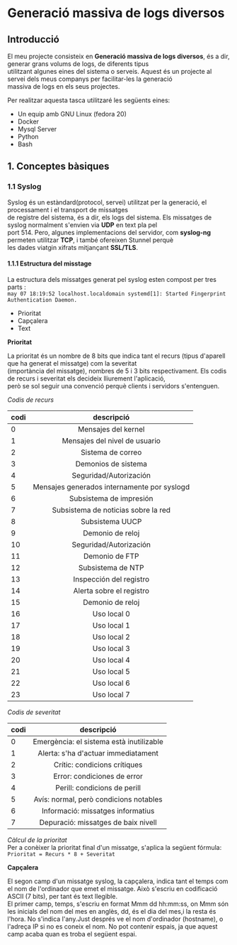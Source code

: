 # Generació massiva de logs diversos 

## Introducció 

El meu projecte consisteix en **Generació massiva de logs diversos**, és a dir, generar grans volums de logs, de diferents tipus  
utilitzant algunes eines del sistema o serveis. Aquest és un projecte al servei dels meus companys per facilitar-les la generació  
massiva de logs en els seus projectes.  

Per realitzar aquesta tasca utilitzaré les següents eines:  

* Un equip amb GNU Linux (fedora 20)
* Docker 
* Mysql Server
* Python  
* Bash

## 1. Conceptes bàsiques 

### 1.1 Syslog  

Syslog és un estàndard(protocol, servei) utilitzat per la generació, el processament i el transport de missatges  
de registre del sistema, és a dir, els logs del sistema. Els missatges de syslog normalment s'envien via **UDP** en text pla pel  
port 514. Pero, algunes implementacions del servidor, com **syslog-ng** permeten utilitzar **TCP**, i també ofereixen Stunnel perquè  
les dades viatgin xifrats mitjançant **SSL/TLS**.  

#### 1.1.1 Estructura del misstage   
La estructura dels missatges generat pel syslog esten compost per tres parts :  
`may 07 18:19:52 localhost.localdomain systemd[1]: Started Fingerprint Authentication Daemon.`  

* Prioritat
* Capçalera  
* Text  

**Prioritat**  

La prioritat és un nombre de 8 bits que indica tant el recurs (tipus d'aparell que ha generat el missatge) com la severitat  
(importància del missatge), nombres de 5 i 3 bits respectivament. Els codis de recurs i severitat els decideix lliurement l'aplicació,  
però se sol seguir una convenció perquè clients i servidors s'entenguen.  

*Codis de recurs*  

| codi  | descripció                         |  
|----|:-------------------------------------------:|  
| 0  | Mensajes del kernel                         | 
| 1  | Mensajes del nivel de usuario               |  
| 2  | Sistema de correo                           |  
| 3  | Demonios de sistema                         |  
| 4  | Seguridad/Autorización                      |  
| 5  | Mensajes generados internamente por syslogd |  
| 6  | Subsistema de impresión                     |  
| 7  | Subsistema de noticias sobre la red         |  
| 8  | Subsistema UUCP                             |  
| 9  | Demonio de reloj                            |  
| 10 | Seguridad/Autorización                      |  
| 11 | Demonio de FTP                              |  
| 12 | Subsistema de NTP                           |  
| 13 | Inspección del registro                     |  
| 14 | Alerta sobre el registro                    |  
| 15 | Demonio de reloj                            |  
| 16 | Uso local 0                                 |  
| 17 | Uso local 1                                 |  
| 18 | Uso local 2                                 |  
| 19 | Uso local 3                                 |  
| 20 | Uso local 4                                 |  
| 21 | Uso local 5                                 |  
| 22 | Uso local 6                                 |  
| 23 | Uso local 7                                 |  

*Codis de severitat* 

| codi | descripció                            |  
|---|:----------------------------------------:|  
| 0 | Emergència: el sistema està inutilizable |  
| 1 | Alerta: s'ha d'actuar immediatament      |  
| 2 | Crític: condicions crítiques             |  
| 3 | Error: condiciones de error              |  
| 4 | Perill: condicions de perill             |  
| 5 | Avís: normal, però condicions notables   |  
| 6 | Informació: missatges informatius        |  
| 7 | Depuració: missatges de baix nivell      |  

*Càlcul de la prioritat*  
Per a conèixer la prioritat final d'un missatge, s'aplica la següent fórmula:  
`Prioritat = Recurs * 8 + Severitat`  
 
**Capçalera**  

El segon camp d'un missatge syslog, la capçalera, indica tant el temps com el nom de l'ordinador que emet el missatge. Això s'escriu en codificació ASCII (7 bits), per tant és text llegible.  
El primer camp, temps, s'escriu en format Mmm dd hh:mm:ss, on Mmm són les inicials del nom del mes en anglès, dd, és el dia del mes,i la resta és l'hora. No s'indica l'any.Just després ve el nom d'ordinador (hostname), o l'adreça IP si no es coneix el nom. No pot contenir espais, ja que aquest camp acaba quan es troba el següent espai.





